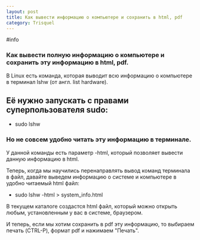 ```yaml
---
layout: post
title: Как вывести информацию о компьютере и сохранить в html, pdf
category: Trisquel
---
```


#info

### Как вывести полную информацию о компьютере и сохранить эту информацию в html, pdf.

В Linux есть команда, которая выводит всю информацию о компьютере в терминал lshw (от англ. list hardware).

## Её нужно запускать с правами суперпользователя sudo:

- sudo lshw

### Но не совсем удобно читать эту информацию в терминале.

У данной команды есть параметр -html, который позволяет вывести данную информацию в html. 

Теперь, когда мы научились перенаправлять вывод команд терминала в файл, давайте выведем информацию о системе и компьютере в удобно читаемый html файл:

- sudo lshw -html > system_info.html

В текущем каталоге создастся html файл, который можно открыть любым, установленным у вас в системе, браузером.

И теперь, если мы хотим сохранить в pdf эту информацию, то выбираем печать (CTRL-P), формат pdf и нажимаем "Печать".